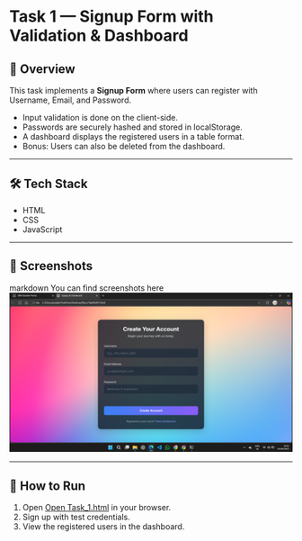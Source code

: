 # Task 1 — Signup Form with Validation & Dashboard

## 📖 Overview
This task implements a **Signup Form** where users can register with Username, Email, and Password.  
- Input validation is done on the client-side.  
- Passwords are securely hashed and stored in localStorage.  
- A dashboard displays the registered users in a table format.  
- Bonus: Users can also be deleted from the dashboard.  

---

## 🛠️ Tech Stack
- HTML  
- CSS  
- JavaScript  

---

## 📸 Screenshots
markdown
You can find screenshots here ![User Signup Page](./user.png)

---

## 🚀 How to Run
1. Open [Open Task_1.html](./Task_1.html) in your browser.
2. Sign up with test credentials.  
3. View the registered users in the dashboard.
